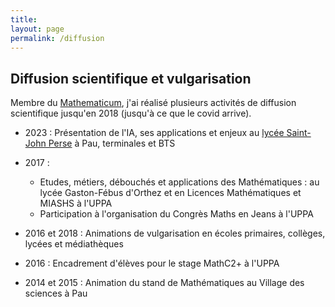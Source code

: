 ```yaml
---
title: 
layout: page
permalink: /diffusion
---
```


## Diffusion scientifique et vulgarisation 

Membre du [Mathematicum](https://mathematicum.univ-pau.fr/site/), j'ai réalisé plusieurs activités de diffusion scientifique jusqu'en 2018 (jusqu'à ce que le covid arrive). 


- 2023 : Présentation de l'IA, ses applications et enjeux au [lycée Saint-John Perse](https://www.lycee-saint-john-perse.fr/) à Pau, terminales et BTS

- 2017 : 
   * Etudes, métiers, débouchés et applications des Mathématiques   :  au lycée Gaston-Fébus d'Orthez et en Licences Mathématiques et MIASHS à l'UPPA  
   * Participation à l'organisation du Congrès Maths en Jeans à l'UPPA

- 2016 et 2018 : Animations de vulgarisation en écoles primaires, collèges, lycées et médiathèques

- 2016 : Encadrement d'élèves pour le stage MathC2+ à l'UPPA 

- 2014 et 2015 : Animation du stand de Mathématiques au Village des sciences à Pau 
